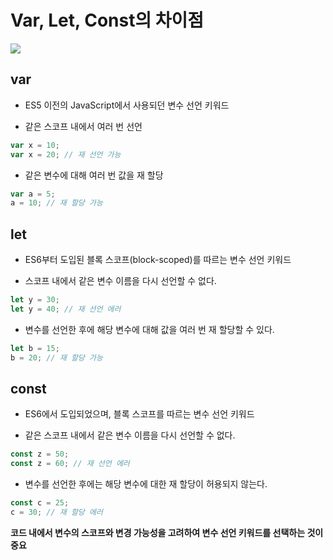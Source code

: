 # Var, Let, Const의 차이점

![](https://velog.velcdn.com/images/sju4486/post/6b428d06-1d11-497a-9038-3bd9a241ae3b/image.png)

## var

- ES5 이전의 JavaScript에서 사용되던 변수 선언 키워드

- 같은 스코프 내에서 여러 번 선언

```js
var x = 10;
var x = 20; // 재 선언 가능
```

- 같은 변수에 대해 여러 번 값을 재 할당

```js
var a = 5;
a = 10; // 재 할당 가능
```

## let

- ES6부터 도입된 블록 스코프(block-scoped)를 따르는 변수 선언 키워드

- 스코프 내에서 같은 변수 이름을 다시 선언할 수 없다.

```js
let y = 30;
let y = 40; // 재 선언 에러
```

- 변수를 선언한 후에 해당 변수에 대해 값을 여러 번 재 할당할 수 있다.

```js
let b = 15;
b = 20; // 재 할당 가능
```

## const

- ES6에서 도입되었으며, 블록 스코프를 따르는 변수 선언 키워드

- 같은 스코프 내에서 같은 변수 이름을 다시 선언할 수 없다.

```js
const z = 50;
const z = 60; // 재 선언 에러
```

- 변수를 선언한 후에는 해당 변수에 대한 재 할당이 허용되지 않는다.

```js
const c = 25;
c = 30; // 재 할당 에러
```

**코드 내에서 변수의 스코프와 변경 가능성을 고려하여 변수 선언 키워드를 선택하는 것이 중요**
